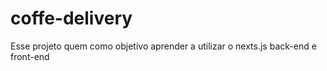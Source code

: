 # coffe-delivery
Esse projeto quem como objetivo aprender a utilizar o nexts.js back-end e front-end 
